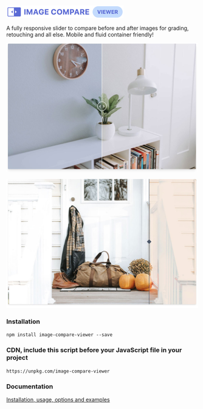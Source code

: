 ![](screenshots/logo.jpg)

A fully responsive slider to compare before and after images for grading, retouching and all else. Mobile and fluid container friendly!

![](screenshots/eg-1.jpg)

![](screenshots/eg-2.jpg)

### Installation

```
npm install image-compare-viewer --save
```

### CDN, include this script before your JavaScript file in your project

```
https://unpkg.com/image-compare-viewer
```

### Documentation

[Installation, usage, options and examples](https://image-compare-viewer.netlify.com/)
